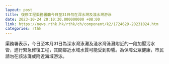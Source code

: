 ```yaml
---
layout: post
title: 復修工程渠務署籲今日至31日勿在深水灣及淺水灣游泳
date: 2023-10-24 20:10:30.000000000 +08:00
link: https://news.rthk.hk/rthk/ch/component/k2/1724629-20231024.htm
categories: rthk
---
```


渠務署表示，今日至本月31日為深水灣泳灘及淺水灣泳灘附近的一段加壓污水管，進行緊急修復工程，其間鄰近水域水質可能受到影響。為保障公眾健康，市民請勿在該泳灘或附近海域游泳。
